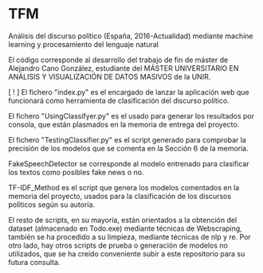 # TFM
Análisis del discurso político (España, 2016-Actualidad) mediante machine learning y procesamiento del lenguaje natural

El código corresponde al desarrollo del trabajo de fin de máster de Alejandro Cano González, estudiante del MÁSTER UNIVERSITARIO EN ANÁLISIS Y VISUALIZACIÓN DE DATOS MASIVOS 
de la UNIR.

[ ! ] El fichero "index.py" es el encargado de lanzar la aplicación web que funcionará como herramienta de clasificación del discurso político.

El fichero "UsingClassifyer.py" es el usado para generar los resultados por consola, que están plasmados en la memoria de entrega del proyecto.

El fichero "TestingClassifier.py" es el script generado para comprobar la precisión de los modelos que se comenta en la Sección 6 de la memoria.

FakeSpeechDetector se corresponde al modelo entrenado para clasificar los textos como posibles fake news o no.

TF-IDF_Method es el script que genera los modelos comentados en la memoria del proyecto, usados para la clasificación de los discursos políticos según su autoría.

El resto de scripts, en su mayoría, están orientados a la obtención del dataset (almacenado en Todo.exe) mediante técnicas de Webscraping, también se ha procedido a su limpieza,
mediante técnicas de nlp y re. Por otro lado, hay otros scripts de prueba o generación de modelos no utilizados, que se ha creído conveniente subir a este repositorio
para su futura consulta.


